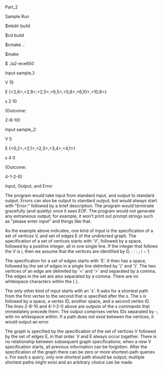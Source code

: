 Part_2

Sample Run

$mkdir build

$cd build

$cmake ..

$make

$ ./a2-ece650

Input sample_1:

V 15

E {<2,6>,<2,8>,<2,5>,<6,5>,<5,8>,<6,10>,<10,8>}

s 2 10

(Outcome:

2-8-10)

Input sample_2:

V 5

E {<0,2>,<2,1>,<2,3>,<3,4>,<4,1>}

s 4 0

(Outcome:

4-1-2-0)

Input, Output, and Error

The program would take input from standard input, and output to standard output. Errors
can also be output to standard output, but would always start with "Error:" followed by a brief
description. The program would terminate gracefully (and quietly) once it sees EOF. The program
would not generate any extraneous output; for example, it won't print out prompt strings such as
"please enter input" and things like that.

As the example above indicates, one kind of input is the specification of a set of vertices V, and
set of edges E of the undirected graph. The specification of a set of vertices starts with 'V', followed
by a space, followed by a positive integer, all in one single line. If the integer that follows the V is
i, then we assume that the vertices are identified by 0; : : : ; i − 1.

The specification for a set of edges starts with 'E'. It then has a space, followed by the set of
edges in a single line delimited by '{' and '}'. The two vertices of an edge are delimited by '<' and
'>' and separated by a comma. The edges in the set are also separated by a comma. There are no
whitespace characters within the { }.

The only other kind of input starts with an 's'. It asks for a shortest path from the first vertex
to the second that is specified after the s. The s is followed by a space, a vertex ID, another space,
and a second vertex ID. The lines 2-8-10 and 4-1-2-0 above are outputs of the s commands that
immediately precede them. The output comprises vertex IDs separated by -, with no whitespace
within. If a path does not exist between the vertices, it would output an error.

The graph is specified by the specification of the set of vertices V followed by the set of edges E,
in that order. V and E always occur together. There is no relationship between subsequent graph
specifications; when a new V specification starts, all previous information can be forgotten. After
the specification of the graph there can be zero or more shortest-path queries s. For each s query,
only one shortest path should be output; multiple shortest paths might exist and an arbitrary choice
can be made.
